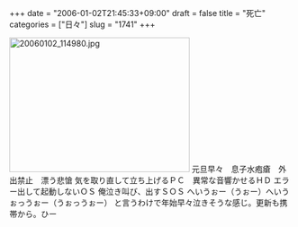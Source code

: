 +++
date = "2006-01-02T21:45:33+09:00"
draft = false
title = "死亡"
categories = ["日々"]
slug = "1741"
+++

<a href="http://ieiriblog.img.jugem.cc/20060102_114980.jpg" rel="lightbox" title="mac" desc="がーん"><img src="http://ieiriblog.img.jugem.cc/20060102_114980.jpg" class="pict" width="320" height="240" alt="20060102_114980.jpg" /></a>
元旦早々　息子水疱瘡　外出禁止　漂う悲愴
気を取り直して立ち上げるＰＣ　異常な音響かせるＨＤ エラー出して起動しないＯＳ 俺泣き叫び、出すＳＯＳ
へいうぉー（うぉー）へいうぉっうぉー（うぉっうぉー）
と言うわけで年始早々泣きそうな感じ。更新も携帯から。ひー
